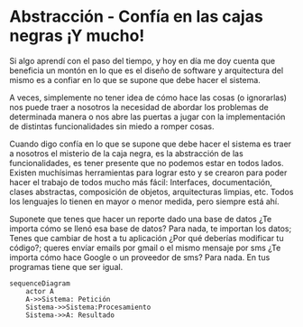 # Abstracción - Confía en las cajas negras ¡Y mucho!

Si algo aprendí con el paso del tiempo, y hoy en día me doy cuenta que beneficia un montón en lo que es el diseño de software y arquitectura del mismo es a confiar en lo que se supone que debe hacer el sistema.

A veces, simplemente no tener idea de cómo hace las cosas (o ignorarlas) nos puede traer a nosotros la necesidad de abordar los problemas de determinada manera o nos abre las puertas a jugar con la implementación de distintas funcionalidades sin miedo a romper cosas.

Cuando digo confía en lo que se supone que debe hacer el sistema es traer a nosotros el misterio de la caja negra, es la abstracción de las funcionalidades, es tener presente que no podemos estar en todos lados. Existen muchísimas herramientas para lograr esto y se crearon para poder hacer el trabajo de todos mucho más fácil: Interfaces, documentación, clases abstractas, composición de objetos, arquitecturas limpias, etc. Todos los lenguajes lo tienen en mayor o menor medida, pero siempre está ahí.

Suponete que tenes que hacer un reporte dado una base de datos ¿Te importa cómo se llenó esa base de datos? Para nada, te importan los datos; Tenes que cambiar de host a tu aplicación ¿Por qué deberías modificar tu código?; queres envíar emails por gmail o el mismo mensaje por sms ¿Te importa cómo hace Google o un proveedor de sms? Para nada. En tus programas tiene que ser igual.

```mermaid
sequenceDiagram
    actor A
    A->>Sistema: Petición
    Sistema->>Sistema:Procesamiento
    Sistema->>A: Resultado
```